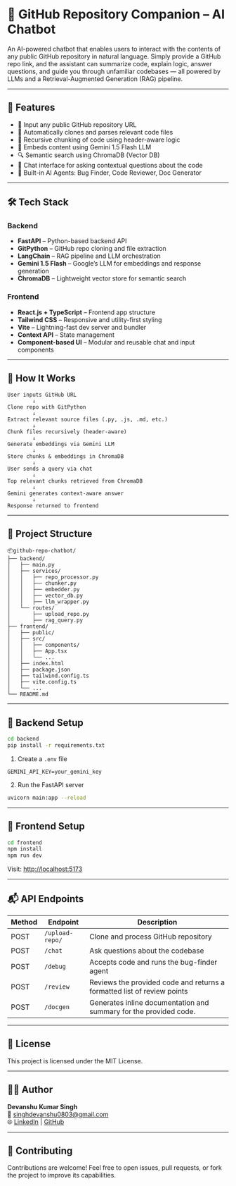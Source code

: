 # 🤖 GitHub Repository Companion – AI Chatbot

An AI-powered chatbot that enables users to interact with the contents of any public GitHub repository in natural language. Simply provide a GitHub repo link, and the assistant can summarize code, explain logic, answer questions, and guide you through unfamiliar codebases — all powered by LLMs and a Retrieval-Augmented Generation (RAG) pipeline.

---

## 🚀 Features

- 🔗 Input any public GitHub repository URL
- 📁 Automatically clones and parses relevant code files
- 🧩 Recursive chunking of code using header-aware logic
- 🧠 Embeds content using Gemini 1.5 Flash LLM
- 🔍 Semantic search using ChromaDB (Vector DB)
- 💬 Chat interface for asking contextual questions about the code
- 🤖 Built-in AI Agents: Bug Finder, Code Reviewer, Doc Generator

---

## 🛠️ Tech Stack

### Backend
- **FastAPI** – Python-based backend API
- **GitPython** – GitHub repo cloning and file extraction
- **LangChain** – RAG pipeline and LLM orchestration
- **Gemini 1.5 Flash** – Google’s LLM for embeddings and response generation
- **ChromaDB** – Lightweight vector store for semantic search


### Frontend
- **React.js + TypeScript** – Frontend app structure
- **Tailwind CSS** – Responsive and utility-first styling
- **Vite** – Lightning-fast dev server and bundler
- **Context API** – State management
- **Component-based UI** – Modular and reusable chat and input components

---

## 🧠 How It Works

```
User inputs GitHub URL
        ↓
Clone repo with GitPython
        ↓
Extract relevant source files (.py, .js, .md, etc.)
        ↓
Chunk files recursively (header-aware)
        ↓
Generate embeddings via Gemini LLM
        ↓
Store chunks & embeddings in ChromaDB
        ↓
User sends a query via chat
        ↓
Top relevant chunks retrieved from ChromaDB
        ↓
Gemini generates context-aware answer
        ↓
Response returned to frontend
```

---

## 📁 Project Structure

```
📦github-repo-chatbot/
├── backend/
│   ├── main.py
│   ├── services/
│   │   ├── repo_processor.py
│   │   ├── chunker.py
│   │   ├── embedder.py
│   │   ├── vector_db.py
│   │   ├── llm_wrapper.py
│   └── routes/
│       ├── upload_repo.py
│       ├── rag_query.py
├── frontend/
│   ├── public/
│   ├── src/
│   │   ├── components/
│   │   ├── App.tsx
│   │   └── ...
│   ├── index.html
│   ├── package.json
│   ├── tailwind.config.ts
│   ├── vite.config.ts
│   └── ...
└── README.md
```

---

## 🔧 Backend Setup

```bash
cd backend
pip install -r requirements.txt
```

1. Create a `.env` file

```env
GEMINI_API_KEY=your_gemini_key
```

2. Run the FastAPI server

```bash
uvicorn main:app --reload
```

---

## 🔧 Frontend Setup

```bash
cd frontend
npm install
npm run dev
```

Visit: [http://localhost:5173](http://localhost:5173)

---

## 📬 API Endpoints

| Method | Endpoint          | Description                          |
|--------|-------------------|--------------------------------------|
| POST   | `/upload-repo/`   | Clone and process GitHub repository |
| POST   | `/chat`           | Ask questions about the codebase |
| POST   | `/debug`          | Accepts code and runs the bug-finder agent |
| POST   | `/review`         | Reviews the provided code and returns a formatted list of review points |
| POST   | `/docgen`         | Generates inline documentation and summary for the provided code. |

---

## 📄 License

This project is licensed under the MIT License.

---

## 🙋‍♂️ Author

**Devanshu Kumar Singh**  
📧 singhdevanshu0803@gmail.com  
🌐 [LinkedIn](https://linkedin.com/in/devanshu0803) | [GitHub](https://github.com/Devanshu1603)

---

## 🤝 Contributing

Contributions are welcome! Feel free to open issues, pull requests, or fork the project to improve its capabilities.
